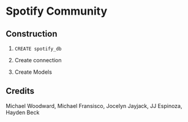 # Spotify Community

## Construction

1. `CREATE spotify_db`

2. Create connection

3. Create Models

## Credits

Michael Woodward, Michael Fransisco, Jocelyn Jayjack, JJ Espinoza, Hayden Beck
